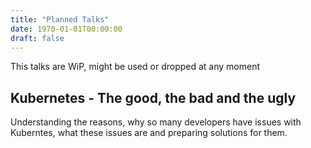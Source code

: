 ```yaml
---
title: "Planned Talks"
date: 1970-01-01T00:00:00
draft: false
---
```

This talks are WiP, might be used or dropped at any moment

## Kubernetes - The good, the bad and the ugly

Understanding the reasons, why so many developers have issues with Kuberntes, what these issues are and preparing solutions for them.
